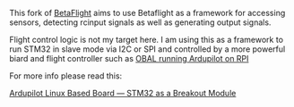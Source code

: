This fork of [BetaFlight](https://github.com/betaflight/betaflight "BetaFlight") aims to use Betaflight as a framework for accessing sensors, detecting rcinput signals as well as generating output signals.

Flight control logic is not my target here. I am using this as a framework to run STM32 in slave mode via I2C or SPI and controlled by a more powerful biard and flight controller such as [OBAL running Ardupilot on RPI](https://ardupilot.org/copter/docs/common-obal-overview.html "OBAL running Ardupilot on RPI")

For more info please read this:

[Ardupilot Linux Based Board — STM32 as a Breakout Module](https://tinyurl.com/4rnyy68p "Ardupilot Linux Based Board — STM32 as a Breakout Module")
